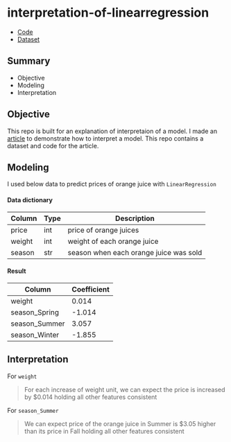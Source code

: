 # interpretation-of-linearregression

* [Code](https://github.com/noah992/interpretation-of-linearregression/blob/main/code/interpretation-of-linearregression.ipynb)
* [Dataset](https://github.com/noah992/interpretation-of-linearregression/blob/main/data/orange_juice.csv)


## Summary

* Objective
* Modeling
* Interpretation


## Objective

This repo is built for an explanation of interpretaion of a model.
I made an [article](https://noah992.medium.com/how-to-interpret-a-linearregression-model-data-science-26ba4440a1a1) to demonstrate how to interpret a model. This repo contains a dataset and code for the article.


## Modeling
I used below data to predict prices of orange juice with `LinearRegression`

#### Data dictionary
|Column|Type|Description|
|-|-|-|
|price|int|price of orange juices|
|weight|int|weight of each orange juice|
|season|str|season when each orange juice was sold|

#### Result
|Column|Coefficient|
|-|-|
|weight|0.014|
|season_Spring|-1.014|
|season_Summer|3.057|
|season_Winter|-1.855|


## Interpretation

For `weight`
> For each increase of weight unit, we can expect the price is increased by $0.014 holding all other features consistent

For `season_Summer`
> We can expect price of the orange juice in Summer is $3.05 higher than its price in Fall holding all other features consistent
